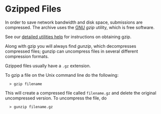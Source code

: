 # Gzipped Files

In order to save network bandwidth and disk space, submissions are
compressed. The archive uses the [GNU](https://www.gzip.org/)
*gzip* utility, which is free software.

See our [detailed utilities help](../help/utilities.md#taretc) for instructions on
obtaining gzip.

Along with gzip you will always find *gunzip*, which decompresses
compressed files; gunzip can uncompress files in several different
compression formats.

Gzipped files usually have a `.gz` extension.

To gzip a file on the Unix command line do the following:

      > gzip filename

This will create a compressed file called `filename.gz` and delete the
original uncompressed version. To uncompress the file, do

      > gunzip filename.gz
